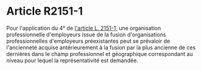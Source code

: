 # Article R2151-1

Pour l'application du 4° de [l'article L. 2151-1,][1] une organisation professionnelle d'employeurs issue de la fusion d'organisations professionnelles d'employeurs préexistantes peut se prévaloir de l'ancienneté acquise antérieurement à la fusion par la plus ancienne de ces dernières dans le champ professionnel et géographique correspondant au niveau pour lequel la représentativité est demandée.

 [1]: /affichCodeArticle.do?cidTexte=LEGITEXT000006072050&idArticle=LEGIARTI000028689645&dateTexte=&categorieLien=cid